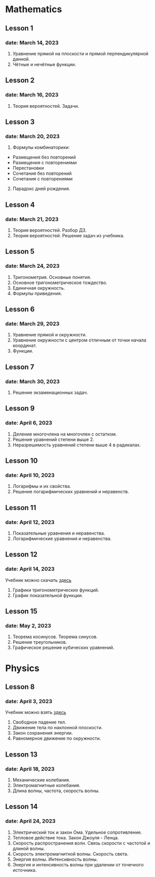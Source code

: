 # Mathematics

## Lesson 1
### date: March 14, 2023 
1. Уравнение прямой на плоскости и прямой перпендикулярной данной.
1. Чётные и нечётные функции.

## Lesson 2
### date: March 16, 2023
1. Теория вероятностей. Задачи.

## Lesson 3
### date: March 20, 2023
1. Формулы комбинаторики:
* Размещения без повторений
* Размещения с повторениями
* Перестановки
* Сочетания без повторений
* Сочетания с повторениями
2. Парадокс дней рождения.

## Lesson 4
### date: March 21, 2023
1. Теория вероятностей. Разбор ДЗ.
1. Теория вероятностей. Решение задач из учебника.

## Lesson 5
### date: March 24, 2023
1. Тригонометрия. Основные понятия.
1. Основное тригонометрическое тождество.
1. Единичная окружность.
1. Формулы приведения.

## Lesson 6
### date: March 29, 2023
1. Уравнение прямой и окружности.
1. Уравнение окружности с центром отличным от точки начала координат.
1. Функции.

## Lesson 7
### date: March 30, 2023
1. Решение экзаменационных задач.

## Lesson 9
### date: April 6, 2023
1. Деление многочлена на многочлен с остатком.
1. Решение уравнений степени выше 2.
1. Неразрешимость уравнений степени выше 4 в радикалах.

## Lesson 10
### date: April 10, 2023
1. Логарифмы и их свойства.
1. Решение логарифмических уравнений и неравенств.

## Lesson 11
### date: April 12, 2023
1. Показательные уравнения и неравенства.
1. Логарифмические уравнения и неравенства.

## Lesson 12
### date: April 14, 2023
Учебник можно скачать [здесь](https://file.11klasov.net/9609-algebra-i-nachala-matematicheskogo-analiza-uchebnik-dlja-10-11-klassov-kolmogorov-an-i-dr.html)
1. Графики тригонометрических функций.
1. График показательной функции.

## Lesson 15
### date: May 2, 2023
1. Теорема косинусов. Теорема синусов.
1. Решение треугольников.
1. Графическое решение кубических уравнений.


# Physics

## Lesson 8
### date: April 3, 2023
Учебник можно взять [здесь](http://phys.bos.ru/)
1. Свободное падение тел.
1. Движение тела по наклонной плоскости.
1. Закон сохранения энергии.
1. Равномерное движение по окружности.

## Lesson 13
### date: April 18, 2023
1. Механические колебания.
1. Электромагнитные колебания.
1. Длина волны, частота, скорость волны.

## Lesson 14
### date: April 24, 2023
1. Электрический ток и закон Ома. Удельное сопротивление.
1. Тепловое действие тока. Закон Джоуля - Ленца.
1. Скорость распространения волн. Связь скорости с частотой и длиной волны.
1. Скорость электромагнитной волны. Скорость света.
1. Энергия волны. Интенсивность волны.
1. Энергия и интенсивность волны при удалении от точечного источника.

